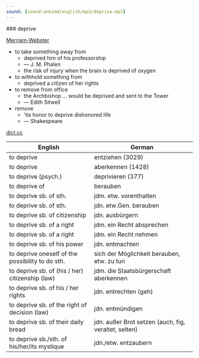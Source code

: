 ```yaml
---
sound: [sound:ankimd/english/mp3/deprive.mp3]
---
```


\### deprive

[Merriam-Webster](https://www.merriam-webster.com/dictionary/deprive)

- to take something away from
    - deprived him of his professorship
    - — J. M. Phalen
    - the risk of injury when the brain is deprived of oxygen
- to withhold something from
    - deprived a citizen of her rights
- to remove from office
    - the Archbishop … would be deprived and sent to the Tower
    - — Edith Sitwell
- remove
    - 'tis honor to deprive dishonored life
    - — Shakespeare

[dict.cc](https://www.dict.cc/deprive)

| English        | German       |
| -------------- | ------------ |
| to deprive | entziehen (3029) |
| to deprive | aberkennen (1428) |
| to deprive (psych.) | deprivieren (377) |
| to deprive of | berauben |
| to deprive sb. of sth. | jdm. etw. vorenthalten |
| to deprive sb. of sth. | jdn. etw.Gen. berauben |
| to deprive sb. of citizenship | jdn. ausbürgern |
| to deprive sb. of a right | jdm. ein Recht absprechen |
| to deprive sb. of a right | jdm. ein Recht nehmen |
| to deprive sb. of his power | jdn. entmachten |
| to deprive oneself of the possibility to do sth. | sich der Möglichkeit berauben, etw. zu tun |
| to deprive sb. of (his / her) citizenship (law) | jdm. die Staatsbürgerschaft aberkennen |
| to deprive sb. of his / her rights | jdn. entrechten (geh) |
| to deprive sb. of the right of decision (law) | jdn. entmündigen |
| to deprive sb. of their daily bread | jdn. außer Brot setzen (auch, fig, veraltet, selten) |
| to deprive sb./sth. of his/her/its mystique | jdn./etw. entzaubern |
